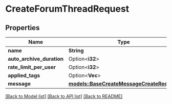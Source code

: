 # CreateForumThreadRequest

## Properties

Name | Type | Description | Notes
------------ | ------------- | ------------- | -------------
**name** | **String** |  | 
**auto_archive_duration** | Option<**i32**> |  | [optional]
**rate_limit_per_user** | Option<**i32**> |  | [optional]
**applied_tags** | Option<**Vec<String>**> |  | [optional]
**message** | [**models::BaseCreateMessageCreateRequest**](BaseCreateMessageCreateRequest.md) |  | 

[[Back to Model list]](../README.md#documentation-for-models) [[Back to API list]](../README.md#documentation-for-api-endpoints) [[Back to README]](../README.md)


